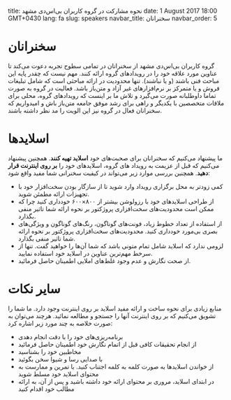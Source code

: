 title: نحوه مشارکت در گروه کاربران بی‌اس‌دی مشهد
date: 1 August 2017 18:00 GMT+0430
lang: fa
slug: speakers
navbar_title: سخنرانان
navbar_order: 5


# سخنرانان

گروه کاربران بی‌اس‌دی مشهد از سخنرانان در تمامی سطوح تجربه دعوت می‌کند تا عناوین مورد علاقه خود را در رویدادهای گروه
ارائه کنند. مهم نیست که چقدر پایه این مباحث فنی باشند (و یا نباشند). تنها محدودیت در ارائه مباحثی است که شامل تبلیغات فروش
و یا متمرکز بر نرم‌افزارهای غیر آزاد و متن‌باز باشد. فعالیت در گروه به صورت تماما داوطلبانه صورت می‌گیرد و تلاش ما بر اینست
که رویدادهای گروه، محلی برای ملاقات متخصصین با یکدیگر و راهی برای رشد موفق جامعه متن‌باز باش و امیدواریم که سخنرانان
فعال  در گروه نیز این الویت را مد نظر داشته باشند.

# اسلایدها

ما پیشنهاد می‌کنیم که سخنرانان برای صحبت‌های خود **اسلاید تهیه کنند**. همچنین پیشنهاد می‌کنیم که قبل از عزیمت به رویداد
های گروه، اسلاید‌های خود را **بر روی اینترنت قرار دهید**. همچنین بررسی موارد زیر می‌تواند در کیفیت سخنرانی شما مفید
واقع شود:

- کمی زودتر به محل برگزاری رویداد وارد شوید تا از سازگار بودن سخت‌افزار خود با تجهیزات ارائه مطمئن شوید.
- از طراحی اسلاید‌های خود با رزولوشن بیشتر از ۸۰۰×۶۰۰ خودداری کنید چرا که ممکن است محدودیت‌های سخت‌افزاری پروژکتور
بر نحوه ارائه شما تاثیر منفی بگذارد.
- از استفاده از تعداد خطوط زیاد، فونت‌های گوناگون، رنگ‌های گوناگون و ویژگی‌های بصری بی‌مورد خودداری کنید. محدودیت‌های
سخت‌افزاری پروژکتور بر نحوه ارائه شما تاثیر منفی بگذارد. 
- لزومی ندارد که اسلاید شامل تمام متونی باشد که شما آن‌ها را خواهید گفت. تنها از سرخط مهم‌ترین عناوین در اسلاید خود استفاده
نمایید.
- از صحت نگارش و عدم وجود غلط‌های املایی اطمینان حاصل فرمائید.

# سایر نکات

منابع زیادی برای نحوه ساخت و ارائه مفید اسلاید بر روی اینترنت وجود دارد. ما شما را تشویق می‌کنیم که بر روی اینترنت آنها را
جستجو و مطالعه نمائید. هرچند می‌توان به صورت خلاصه به چند مورد زیر اشاره کرد:

- برنامه‌ریزی‌های خود را با دقت انجام دهدی
- از انجام تحقیقات کافی قبل از اتمام نگارش خود اطمینان حاصل فرمائید
- مخاطبین خود را بشناسید
- با صدایی رسا و شیوا سخن بگوئید
- از خواندن اسلاید‌ها به صورت کلمه به کلمه اجتناب کنید. با تمرین و ممارست به محتوای اسلاید خود مسلط شوید
- در ابتدای اسلاید، مروری بر محتوای ارائه خود داشته باشید و پس از آن، به ارائه مطالب خود اقدام کنید